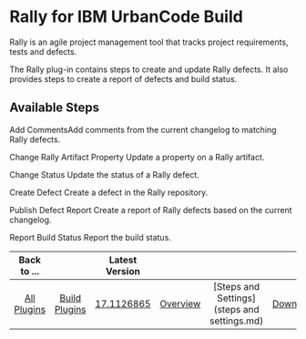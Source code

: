 
Rally for IBM UrbanCode Build
=============================


Rally is an agile project management tool that tracks project requirements, tests and defects.


The Rally plug-in 
contains steps to create and update Rally defects. It also provides steps to create a report of defects and build 
status.



Available Steps
---------------


Add CommentsAdd comments from the current changelog to matching Rally 
defects.


Change Rally Artifact Property Update a property on a Rally artifact.


Change Status Update the status of a 
Rally defect.


Create Defect Create a defect in the Rally repository.


Publish Defect Report Create a report of Rally 
defects based on the current changelog.


Report Build Status Report the build status.





|Back to ...||Latest Version||||
| :---: | :---: | :---: | :---: | :---: | :---: |
|[All Plugins](../../index.md)|[Build Plugins](../README.md)|[17.1126865](https://raw.githubusercontent.com/UrbanCode/IBM-UCB-PLUGINS/main/files/Rally/ucd-Rally-17.1126865.zip)|[Overview](overview.md)|[Steps and Settings](steps and settings.md)|[Downloads](downloads.md)|
